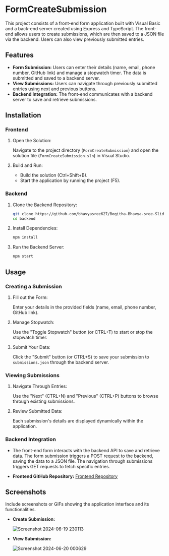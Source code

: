 # FormCreateSubmission

This project consists of a front-end form application built with Visual Basic and a back-end server created using Express and TypeScript. The front-end allows users to create submissions, which are then saved to a JSON file via the backend. Users can also view previously submitted entries.

## Features

- **Form Submission:** Users can enter their details (name, email, phone number, GitHub link) and manage a stopwatch timer. The data is submitted and saved to a backend server.
- **View Submissions:** Users can navigate through previously submitted entries using next and previous buttons.
- **Backend Integration:** The front-end communicates with a backend server to save and retrieve submissions.

## Installation

### Frontend

1. Open the Solution:

    Navigate to the project directory (`FormCreateSubmission`) and open the solution file (`FormCreateSubmission.sln`) in Visual Studio.

2. Build and Run:

    - Build the solution (Ctrl+Shift+B).
    - Start the application by running the project (F5).

### Backend

1. Clone the Backend Repository:

    ```bash
    git clone https://github.com/bhavyasree627/Bogitha-Bhavya-sree-Slidely-task2--Backend.git
    cd backend
    ```

2. Install Dependencies:

    ```bash
    npm install
    ```

3. Run the Backend Server:

    ```bash
    npm start
    ```

## Usage

### Creating a Submission

1. Fill out the Form:

    Enter your details in the provided fields (name, email, phone number, GitHub link).

2. Manage Stopwatch:

    Use the "Toggle Stopwatch" button (or CTRL+T) to start or stop the stopwatch timer.

3. Submit Your Data:

    Click the "Submit" button (or CTRL+S) to save your submission to `submissions.json` through the backend server.

### Viewing Submissions

1. Navigate Through Entries:

    Use the "Next" (CTRL+N) and "Previous" (CTRL+P) buttons to browse through existing submissions.

2. Review Submitted Data:

    Each submission's details are displayed dynamically within the application.

### Backend Integration

- The front-end form interacts with the backend API to save and retrieve data. The form submission triggers a POST request to the backend, saving the data to a JSON file. The navigation through submissions triggers GET requests to fetch specific entries.

- **Frontend GitHub Repository:** [Frontend Repository](https://github.com/bhavyasree627/Bogitha-Bhavya-sree-Slidely-task2---Slidely-Forms-App/tree/master)

## Screenshots

Include screenshots or GIFs showing the application interface and its functionalities.


- **Create Submission:**

  ![Screenshot 2024-06-19 230113](https://github.com/bhavyasree627/Bogitha-Bhavya-sree-Slidely-task2--Backend/assets/99475745/af83f1cc-490f-4334-804c-03a6c064752b)

- **View Submission:**
  
  ![Screenshot 2024-06-20 000629](https://github.com/bhavyasree627/Bogitha-Bhavya-sree-Slidely-task2--Backend/assets/99475745/f1b00dd3-2c09-4a49-987b-6656613a107f)



